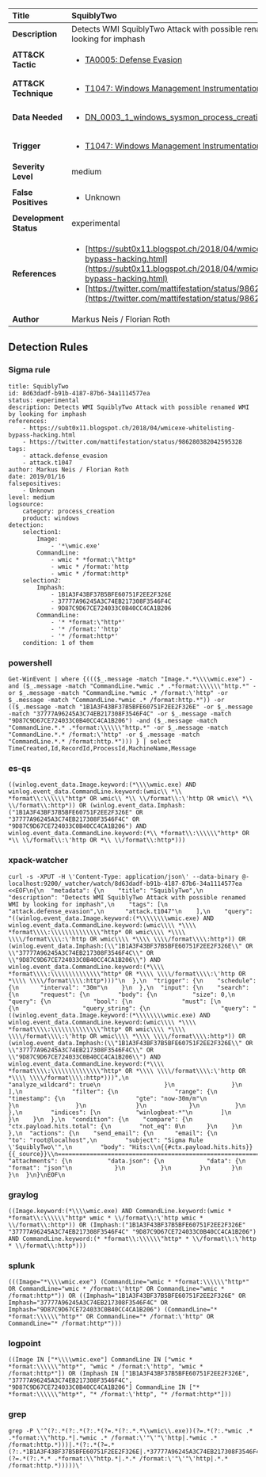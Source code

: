 | Title                    | SquiblyTwo       |
|:-------------------------|:------------------|
| **Description**          | Detects WMI SquiblyTwo Attack with possible renamed WMI by looking for imphash |
| **ATT&amp;CK Tactic**    |  <ul><li>[TA0005: Defense Evasion](https://attack.mitre.org/tactics/TA0005)</li></ul>  |
| **ATT&amp;CK Technique** | <ul><li>[T1047: Windows Management Instrumentation](https://attack.mitre.org/techniques/T1047)</li></ul>  |
| **Data Needed**          | <ul><li>[DN_0003_1_windows_sysmon_process_creation](../Data_Needed/DN_0003_1_windows_sysmon_process_creation.md)</li></ul>  |
| **Trigger**              | <ul><li>[T1047: Windows Management Instrumentation](../Triggers/T1047.md)</li></ul>  |
| **Severity Level**       | medium |
| **False Positives**      | <ul><li>Unknown</li></ul>  |
| **Development Status**   | experimental |
| **References**           | <ul><li>[https://subt0x11.blogspot.ch/2018/04/wmicexe-whitelisting-bypass-hacking.html](https://subt0x11.blogspot.ch/2018/04/wmicexe-whitelisting-bypass-hacking.html)</li><li>[https://twitter.com/mattifestation/status/986280382042595328](https://twitter.com/mattifestation/status/986280382042595328)</li></ul>  |
| **Author**               | Markus Neis / Florian Roth |


## Detection Rules

### Sigma rule

```
title: SquiblyTwo
id: 8d63dadf-b91b-4187-87b6-34a1114577ea
status: experimental
description: Detects WMI SquiblyTwo Attack with possible renamed WMI by looking for imphash
references:
    - https://subt0x11.blogspot.ch/2018/04/wmicexe-whitelisting-bypass-hacking.html
    - https://twitter.com/mattifestation/status/986280382042595328
tags:
    - attack.defense_evasion
    - attack.t1047
author: Markus Neis / Florian Roth
date: 2019/01/16
falsepositives:
    - Unknown
level: medium
logsource:
    category: process_creation
    product: windows
detection:
    selection1:
        Image:
            - '*\wmic.exe'
        CommandLine:
            - wmic * *format:\"http*
            - wmic * /format:'http
            - wmic * /format:http*
    selection2:
        Imphash:
            - 1B1A3F43BF37B5BFE60751F2EE2F326E
            - 37777A96245A3C74EB217308F3546F4C
            - 9D87C9D67CE724033C0B40CC4CA1B206
        CommandLine:
            - '* *format:\"http*'
            - '* /format:''http'
            - '* /format:http*'
    condition: 1 of them

```





### powershell
    
```
Get-WinEvent | where {((($_.message -match "Image.*.*\\\\wmic.exe") -and ($_.message -match "CommandLine.*wmic .* .*format:\\\\\\"http.*" -or $_.message -match "CommandLine.*wmic .* /format:\'http" -or $_.message -match "CommandLine.*wmic .* /format:http.*")) -or (($_.message -match "1B1A3F43BF37B5BFE60751F2EE2F326E" -or $_.message -match "37777A96245A3C74EB217308F3546F4C" -or $_.message -match "9D87C9D67CE724033C0B40CC4CA1B206") -and ($_.message -match "CommandLine.*.* .*format:\\\\\\"http.*" -or $_.message -match "CommandLine.*.* /format:\'http" -or $_.message -match "CommandLine.*.* /format:http.*"))) } | select TimeCreated,Id,RecordId,ProcessId,MachineName,Message
```


### es-qs
    
```
((winlog.event_data.Image.keyword:(*\\\\wmic.exe) AND winlog.event_data.CommandLine.keyword:(wmic\\ *\\ *format\\:\\\\\\"http* OR wmic\\ *\\ \\/format\\:\'http OR wmic\\ *\\ \\/format\\:http*)) OR (winlog.event_data.Imphash:("1B1A3F43BF37B5BFE60751F2EE2F326E" OR "37777A96245A3C74EB217308F3546F4C" OR "9D87C9D67CE724033C0B40CC4CA1B206") AND winlog.event_data.CommandLine.keyword:(*\\ *format\\:\\\\\\"http* OR *\\ \\/format\\:\'http OR *\\ \\/format\\:http*)))
```


### xpack-watcher
    
```
curl -s -XPUT -H \'Content-Type: application/json\' --data-binary @- localhost:9200/_watcher/watch/8d63dadf-b91b-4187-87b6-34a1114577ea <<EOF\n{\n  "metadata": {\n    "title": "SquiblyTwo",\n    "description": "Detects WMI SquiblyTwo Attack with possible renamed WMI by looking for imphash",\n    "tags": [\n      "attack.defense_evasion",\n      "attack.t1047"\n    ],\n    "query": "((winlog.event_data.Image.keyword:(*\\\\\\\\wmic.exe) AND winlog.event_data.CommandLine.keyword:(wmic\\\\ *\\\\ *format\\\\:\\\\\\\\\\\\\\"http* OR wmic\\\\ *\\\\ \\\\/format\\\\:\'http OR wmic\\\\ *\\\\ \\\\/format\\\\:http*)) OR (winlog.event_data.Imphash:(\\"1B1A3F43BF37B5BFE60751F2EE2F326E\\" OR \\"37777A96245A3C74EB217308F3546F4C\\" OR \\"9D87C9D67CE724033C0B40CC4CA1B206\\") AND winlog.event_data.CommandLine.keyword:(*\\\\ *format\\\\:\\\\\\\\\\\\\\"http* OR *\\\\ \\\\/format\\\\:\'http OR *\\\\ \\\\/format\\\\:http*)))"\n  },\n  "trigger": {\n    "schedule": {\n      "interval": "30m"\n    }\n  },\n  "input": {\n    "search": {\n      "request": {\n        "body": {\n          "size": 0,\n          "query": {\n            "bool": {\n              "must": [\n                {\n                  "query_string": {\n                    "query": "((winlog.event_data.Image.keyword:(*\\\\\\\\wmic.exe) AND winlog.event_data.CommandLine.keyword:(wmic\\\\ *\\\\ *format\\\\:\\\\\\\\\\\\\\"http* OR wmic\\\\ *\\\\ \\\\/format\\\\:\'http OR wmic\\\\ *\\\\ \\\\/format\\\\:http*)) OR (winlog.event_data.Imphash:(\\"1B1A3F43BF37B5BFE60751F2EE2F326E\\" OR \\"37777A96245A3C74EB217308F3546F4C\\" OR \\"9D87C9D67CE724033C0B40CC4CA1B206\\") AND winlog.event_data.CommandLine.keyword:(*\\\\ *format\\\\:\\\\\\\\\\\\\\"http* OR *\\\\ \\\\/format\\\\:\'http OR *\\\\ \\\\/format\\\\:http*)))",\n                    "analyze_wildcard": true\n                  }\n                }\n              ],\n              "filter": {\n                "range": {\n                  "timestamp": {\n                    "gte": "now-30m/m"\n                  }\n                }\n              }\n            }\n          }\n        },\n        "indices": [\n          "winlogbeat-*"\n        ]\n      }\n    }\n  },\n  "condition": {\n    "compare": {\n      "ctx.payload.hits.total": {\n        "not_eq": 0\n      }\n    }\n  },\n  "actions": {\n    "send_email": {\n      "email": {\n        "to": "root@localhost",\n        "subject": "Sigma Rule \'SquiblyTwo\'",\n        "body": "Hits:\\n{{#ctx.payload.hits.hits}}{{_source}}\\n================================================================================\\n{{/ctx.payload.hits.hits}}",\n        "attachments": {\n          "data.json": {\n            "data": {\n              "format": "json"\n            }\n          }\n        }\n      }\n    }\n  }\n}\nEOF\n
```


### graylog
    
```
((Image.keyword:(*\\\\wmic.exe) AND CommandLine.keyword:(wmic * *format\\:\\\\\\"http* wmic * \\/format\\:\'http wmic * \\/format\\:http*)) OR (Imphash:("1B1A3F43BF37B5BFE60751F2EE2F326E" "37777A96245A3C74EB217308F3546F4C" "9D87C9D67CE724033C0B40CC4CA1B206") AND CommandLine.keyword:(* *format\\:\\\\\\"http* * \\/format\\:\'http * \\/format\\:http*)))
```


### splunk
    
```
(((Image="*\\\\wmic.exe") (CommandLine="wmic * *format:\\\\\\"http*" OR CommandLine="wmic * /format:\'http" OR CommandLine="wmic * /format:http*")) OR ((Imphash="1B1A3F43BF37B5BFE60751F2EE2F326E" OR Imphash="37777A96245A3C74EB217308F3546F4C" OR Imphash="9D87C9D67CE724033C0B40CC4CA1B206") (CommandLine="* *format:\\\\\\"http*" OR CommandLine="* /format:\'http" OR CommandLine="* /format:http*")))
```


### logpoint
    
```
((Image IN ["*\\\\wmic.exe"] CommandLine IN ["wmic * *format:\\\\\\"http*", "wmic * /format:\'http", "wmic * /format:http*"]) OR (Imphash IN ["1B1A3F43BF37B5BFE60751F2EE2F326E", "37777A96245A3C74EB217308F3546F4C", "9D87C9D67CE724033C0B40CC4CA1B206"] CommandLine IN ["* *format:\\\\\\"http*", "* /format:\'http", "* /format:http*"]))
```


### grep
    
```
grep -P \'^(?:.*(?:.*(?:.*(?=.*(?:.*.*\\wmic\\.exe))(?=.*(?:.*wmic .* .*format:\\"http.*|.*wmic .* /format:\'"\'"\'http|.*wmic .* /format:http.*)))|.*(?:.*(?=.*(?:.*1B1A3F43BF37B5BFE60751F2EE2F326E|.*37777A96245A3C74EB217308F3546F4C|.*9D87C9D67CE724033C0B40CC4CA1B206))(?=.*(?:.*.* .*format:\\"http.*|.*.* /format:\'"\'"\'http|.*.* /format:http.*)))))\'
```



